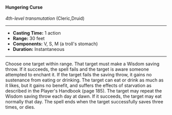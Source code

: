 #### Hungering Curse
*4th-level transmutation* (Cleric,Druid)
___
- **Casting Time:** 1 action
- **Range:** 30 feet
- **Components:** V, S, M (a troll's stomach)
- **Duration:** Instantaneous
---
Choose one target within range. That target must make a Wisdom saving throw. If it succeeds, the spell fails and the target is aware someone attempted to enchant it. If the target fails the saving throw, it gains no sustenance from eating or drinking. The target can eat or drink as much as it likes, but it gains no benefit, and suffers the effects of starvation as described in the Player's Handbook (page 185). The target may repeat the Wisdom saving throw each day at dawn. If it succeeds, the target may eat normally that day. The spell ends when the target successfully saves three times, or dies.
